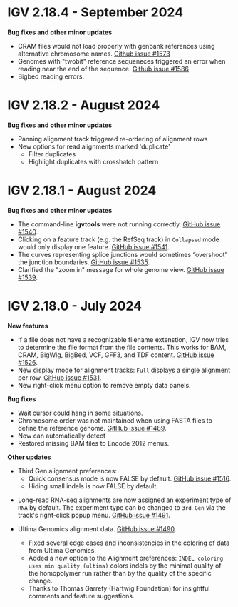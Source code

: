 # IGV 2.18.4 - September 2024

**Bug fixes and other minor updates**

* CRAM files would not load properly with genbank references using alternative chromosome names.  [Github issue #1573](https://github.com/igvteam/igv/issues/1573)
* Genomes with "twobit" reference sequeneces triggered an error when reading near the end of the sequence.  [Github issue #1586](https://github.com/igvteam/igv/issues/1586)
* Bigbed reading errors.

# IGV 2.18.2 - August 2024

**Bug fixes and other minor updates**

* Panning alignment track triggered re-ordering of alignment rows
* New options for read alignments marked 'duplicate'
    * Filter duplicates
    * Highlight duplicates with crosshatch pattern

# IGV 2.18.1 - August 2024

**Bug fixes and other minor updates**

* The command-line **igvtools** were not running correctly. [GitHub issue #1540](https://github.com/igvteam/igv/issues/1540).
* Clicking on a feature track (e.g. the RefSeq track) in `Collapsed` mode would only display one feature. [GitHub issue #1541](https://github.com/igvteam/igv/issues/1541).
* The curves representing splice junctions would sometimes “overshoot” the junction boundaries. [GitHub issue #1535](https://github.com/igvteam/igv/issues/1535).
* Clarified the "zoom in" message for whole genome view. [GitHub issue #1539](https://github.com/igvteam/igv/issues/1539).

# IGV 2.18.0 - July 2024

**New features**

* If a file does not have a recognizable filename extenstion, IGV now tries to determine the file format from the file contents. This works for BAM, CRAM, BigWig, BigBed, VCF, GFF3, and TDF content. [GitHub issue #1526](https://github.com/igvteam/igv/issues/1526).
* New display mode for alignment tracks: `Full` displays a single alignment per row. [GitHub issue #1531](https://github.com/igvteam/igv/issues/1531).
* New right-click menu option to remove empty data panels. 

**Bug fixes**

* Wait cursor could hang in some situations. 
* Chromosome order was not maintained when using FASTA files to define the reference genome. [GitHub issue #1489](https://github.com/igvteam/igv/issues/1489).
* Now can automatically detect
* Restored missing BAM files to Encode 2012 menus.

**Other updates**

* Third Gen alignment preferences:
    * Quick consensus mode is now FALSE by default. [GitHub issue #1516](https://github.com/igvteam/igv/issues/1516).
    * Hiding small indels is now FALSE by default.

<p></p>

* Long-read RNA-seq alignments are now assigned an experiment type of `RNA` by default. The experiment type can be changed to `3rd Gen` via the track's right-click popup menu. [GitHub issue #1491](https://github.com/igvteam/igv/issues/1491).

* Ultima Genomics alignment data. [GitHub issue #1490](https://github.com/igvteam/igv/pull/1490).
    * Fixed several edge cases and inconsistencies in the coloring of data from Ultima Genomics.
    * Added a new option to the Alignment preferences: `INDEL coloring uses min quality (ultima)` colors indels by the minimal quality of the homopolymer run rather than by the quality of the specific change.
    * Thanks to Thomas Garrety (Hartwig Foundation) for insightful comments and feature suggestions.

    